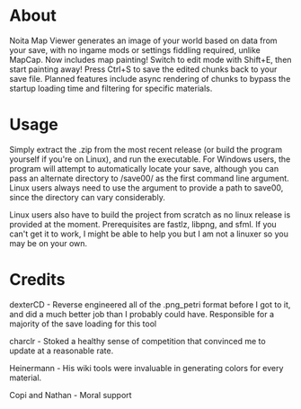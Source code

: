 # About
Noita Map Viewer generates an image of your world based on data from your save, with no ingame mods or settings fiddling required, unlike MapCap.
Now includes map painting! Switch to edit mode with Shift+E, then start painting away! Press Ctrl+S to save the edited chunks back to your save file.
Planned features include async rendering of chunks to bypass the startup loading time and filtering for specific materials.

# Usage
Simply extract the .zip from the most recent release (or build the program yourself if you're on Linux), and run the executable.
For Windows users, the program will attempt to automatically locate your save, although you can pass an alternate directory to /save00/ as the first command line argument.
Linux users always need to use the argument to provide a path to save00, since the directory can vary considerably.

Linux users also have to build the project from scratch as no linux release is provided at the moment. Prerequisites are fastlz, libpng, and sfml. If you can't get it to work, I might be able to help you but I am not a linuxer so you may be on your own.

# Credits
dexterCD - Reverse engineered all of the .png_petri format before I got to it, and did a much better job than I probably could have. Responsible for a majority of the save loading for this tool

charclr - Stoked a healthy sense of competition that convinced me to update at a reasonable rate.

Heinermann - His wiki tools were invaluable in generating colors for every material.

Copi and Nathan - Moral support
